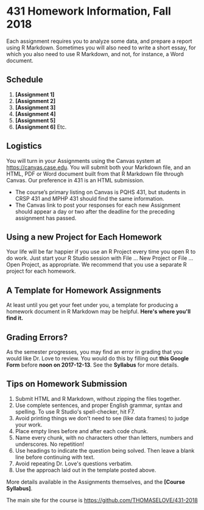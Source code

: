 # 431 Homework Information, Fall 2018

Each assignment requires you to analyze some data, and prepare a report using R Markdown. Sometimes you will also need to write a short essay, for which you also need to use R Markdown, and not, for instance, a Word document. 

## Schedule

1. **[Assignment 1]**
2. **[Assignment 2]**
3. **[Assignment 3]**
4. **[Assignment 4]**
5. **[Assignment 5]**
6. **[Assignment 6]**
Etc.

## Logistics

You will turn in your Assignments using the Canvas system at https://canvas.case.edu. You will submit both your Markdown file, and an HTML, PDF or Word document built from that R Markdown file through Canvas. Our preference in 431 is an HTML submission. 

- The course’s primary listing on Canvas is PQHS 431, but students in CRSP 431 and MPHP 431 should find the same information. 
- The Canvas link to post your responses for each new Assignment should appear a day or two after the deadline for the preceding assignment has passed.

## Using a new Project for Each Homework

Your life will be far happier if you use an R Project every time you open R to do work. Just start your R Studio session with File ... New Project or File ... Open Project, as appropriate. We recommend that you use a separate R project for each homework.

## A Template for Homework Assignments

At least until you get your feet under you, a template for producing a homework document in R Markdown may be helpful. **Here's where you'll find it.**

## Grading Errors?

As the semester progresses, you may find an error in grading that you would like Dr. Love to review. You would do this by filling out **this Google Form** before **noon on 2017-12-13**. See the **Syllabus** for more details.

## Tips on Homework Submission

1. Submit HTML and R Markdown, without zipping the files together.
2. Use complete sentences, and proper English grammar, syntax and spelling. To use R Studio's spell-checker, hit F7.
3. Avoid printing things we don't need to see (like data frames) to judge your work.
4. Place empty lines before and after each code chunk.
5. Name every chunk, with no characters other than letters, numbers and underscores. No repetition!
6. Use headings to indicate the question being solved. Then leave a blank line before continuing with text.
7. Avoid repeating Dr. Love's questions verbatim.
8. Use the approach laid out in the template posted above.

More details available in the Assignments themselves, and the **[Course Syllabus]**.

The main site for the course is https://github.com/THOMASELOVE/431-2018

